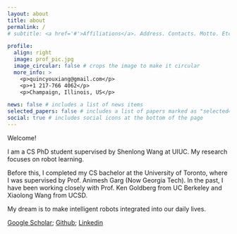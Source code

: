 ```yaml
---
layout: about
title: about
permalink: /
# subtitle: <a href='#'>Affiliations</a>. Address. Contacts. Motto. Etc.

profile:
  align: right
  image: prof_pic.jpg
  image_circular: false # crops the image to make it circular
  more_info: >
    <p>quincyouxiang@gmail.com</p>
    <p>+1 217-766 4062</p>
    <p>Champaign, Illinois, US</p>

news: false # includes a list of news items
selected_papers: false # includes a list of papers marked as "selected={true}"
social: true # includes social icons at the bottom of the page
---
```


Welcome!

I am a CS PhD student supervised by Shenlong Wang at UIUC. My research focuses on robot learning. 

Before this, I completed my CS bachelor at the University of Toronto, where I was supervised by Prof. Animesh Garg (Now Georgia Tech). In the past, I have been working closely with Prof. Ken Goldberg from UC Berkeley and Xiaolong Wang from UCSD.

My dream is to make intelligent robots integrated into our daily lives.

[Google Scholar](https://scholar.google.ca/citations?user=3k7hNDIAAAAJ&hl=en&oi=ao); [Github](https://github.com/quincy-u); [Linkedin](https://www.linkedin.com/in/qinxi-yu/)
